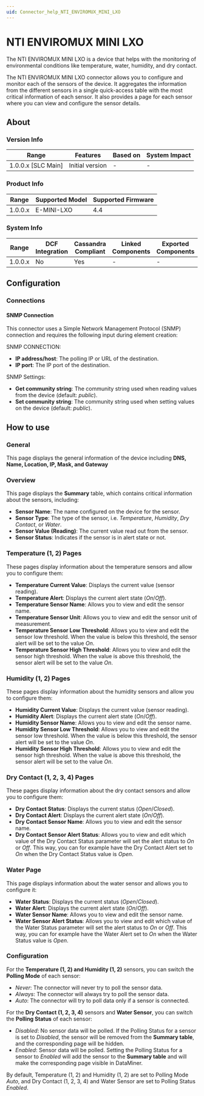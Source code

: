 ```yaml
---
uid: Connector_help_NTI_ENVIROMUX_MINI_LXO
---
```


# NTI ENVIROMUX MINI LXO

The NTI ENVIROMUX MINI LXO is a device that helps with the monitoring of environmental conditions like temperature, water, humidity, and dry contact.

The NTI ENVIROMUX MINI LXO connector allows you to configure and monitor each of the sensors of the device. It aggregates the information from the different sensors in a single quick-access table with the most critical information of each sensor. It also provides a page for each sensor where you can view and configure the sensor details.

## About

### Version Info

| Range              | Features        | Based on | System Impact |
|--------------------|-----------------|----------|---------------|
| 1.0.0.x [SLC Main] | Initial version | -        | -             |

### Product Info

|Range  | Supported Model | Supported Firmware  |
|---------|---------|---------|
|1.0.0.x     |E-MINI-LXO     |4.4         |

### System Info

| Range   | DCF Integration | Cassandra Compliant | Linked Components | Exported Components |
|---------|-----------------|---------------------|-------------------|---------------------|
| 1.0.0.x | No              | Yes                 | -                 | -                   |

## Configuration

### Connections

#### SNMP Connection

This connector uses a Simple Network Management Protocol (SNMP) connection and requires the following input during element creation:

SNMP CONNECTION:

- **IP address/host**: The polling IP or URL of the destination.
- **IP port**: The IP port of the destination.

SNMP Settings:

- **Get community string**: The community string used when reading values from the device (default: *public*).
- **Set community string**: The community string used when setting values on the device (default: *public*).

## How to use

### General

This page displays the general information of the device including **DNS, Name, Location, IP, Mask, and Gateway**

### Overview

This page displays the **Summary** table, which contains critical information about the sensors, including:

- **Sensor Name**: The name configured on the device for the sensor.
- **Sensor Type**: The type of the sensor, i.e. *Temperature*, *Humidity*, *Dry Contact*, or *Water*.
- **Sensor Value (Reading)**: The current value read out from the sensor.
- **Sensor Status**: Indicates if the sensor is in alert state or not.

### Temperature (1, 2) Pages

These pages display information about the temperature sensors and allow you to configure them:

- **Temperature Current Value**: Displays the current value (sensor reading).
- **Temperature Alert**: Displays the current alert state (*On*/*Off*).
- **Temperature Sensor Name**: Allows you to view and edit the sensor name.
- **Temperature Sensor Unit**: Allows you to view and edit the sensor unit of measurement.
- **Temperature Sensor Low Threshold**: Allows you to view and edit the sensor low threshold. When the value is below this threshold, the sensor alert will be set to the value *On*.
- **Temperature Sensor High Threshold**: Allows you to view and edit the sensor high threshold. When the value is above this threshold, the sensor alert will be set to the value *On*.

### Humidity (1, 2) Pages

These pages display information about the humidity sensors and allow you to configure them:

- **Humidity Current Value**: Displays the current value (sensor reading).
- **Humidity Alert**: Displays the current alert state (*On*/*Off*).
- **Humidity Sensor Name**: Allows you to view and edit the sensor name.
- **Humidity Sensor Low Threshold**: Allows you to view and edit the sensor low threshold. When the value is below this threshold, the sensor alert will be set to the value *On*.
- **Humidity Sensor High Threshold**: Allows you to view and edit the sensor high threshold. When the value is above this threshold, the sensor alert will be set to the value *On*.

### Dry Contact (1, 2, 3, 4) Pages

These pages display information about the dry contact sensors and allow you to configure them:

- **Dry Contact Status**: Displays the current status (*Open*/*Closed*).
- **Dry Contact Alert**: Displays the current alert state (*On*/*Off*).
- **Dry Contact Sensor Name**: Allows you to view and edit the sensor name.
- **Dry Contact Sensor Alert Status**: Allows you to view and edit which value of the Dry Contact Status parameter will set the alert status to *On* or *Off*. This way, you can for example have the Dry Contact Alert set to *On* when the Dry Contact Status value is *Open*.

### Water Page

This page displays information about the water sensor and allows you to configure it:

- **Water Status**: Displays the current status (*Open*/*Closed*).
- **Water Alert**: Displays the current alert state (*On*/*Off*).
- **Water Sensor Name**: Allows you to view and edit the sensor name.
- **Water Sensor Alert Status**: Allows you to view and edit which value of the Water Status parameter will set the alert status to *On* or *Off*. This way, you can for example have the Water Alert set to *On* when the Water Status value is *Open*.

### Configuration

For the **Temperature (1, 2) and Humidity (1, 2)** sensors, you can switch the **Polling Mode** of each sensor:

- *Never*: The connector will never try to poll the sensor data.
- *Always*: The connector will always try to poll the sensor data.
- *Auto*: The connector will try to poll data only if a sensor is connected.

For the **Dry Contact (1, 2, 3, 4)** sensors and **Water Sensor**, you can switch the **Polling Status** of each sensor:

- *Disabled*: No sensor data will be polled. If the Polling Status for a sensor is set to *Disabled*, the sensor will be removed from the **Summary table**, and the corresponding page will be hidden.
- *Enabled*: Sensor data will be polled. Setting the Polling Status for a sensor to *Enabled* will add the sensor to the **Summary table** and will make the corresponding page visible in DataMiner.

By default, Temperature (1, 2) and Humidity (1, 2) are set to Polling Mode *Auto*, and Dry Contact (1, 2, 3, 4) and Water Sensor are set to Polling Status *Enabled*.
